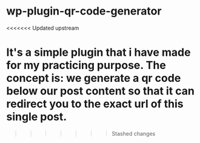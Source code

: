 # wp-plugin-qr-code-generator
<<<<<<< Updated upstream

It's a simple plugin that i have made for my practicing purpose. 
The concept is: we generate a qr code below our post content so that it can redirect you to the exact url of this single post.
=======
>>>>>>> Stashed changes
